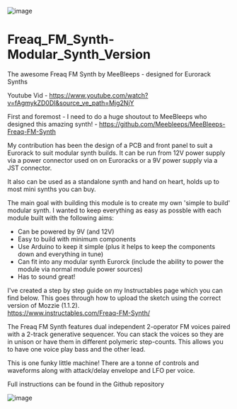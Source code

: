 ![image](https://github.com/user-attachments/assets/d43b7279-5da6-433b-8786-0992f0a1a54e)

# Freaq_FM_Synth-Modular_Synth_Version

 The awesome Freaq FM Synth by MeeBleeps - designed for Eurorack Synths

Youtube Vid - https://www.youtube.com/watch?v=fAgmykZD0DI&source_ve_path=Mjg2NjY

First and foremost - I need to do a huge shoutout to MeeBleeps who designed this amazing synth! - https://github.com/Meebleeps/MeeBleeps-Freaq-FM-Synth

My contribution has been the design of a PCB and front panel to suit a Eurorack to suit modular synth builds.  It can be run from 12V power supply via a power connector used on on Euroracks or a 9V power supply via a JST connector.

It also can be used as a standalone synth and hand on heart, holds up to most mini synths you can buy.

The main goal with building this module is to create my own 'simple to build' modular synth. I wanted to keep everything as easy as possble with each module built with the following aims:

 - Can be powered by 9V (and 12V)
 - Easy to build with minimum components
 - Use Arduino to keep it simple (plus it helps to keep the components down and everything in tune)
 - Can fit into any modular synth Eurorck (include the ability to power the module via normal module power sources)
 - Has to sound great!

I've created a step by step guide on my Instructables page which you can find below.  This goes through how to upload the sketch using the correct version of Mozzie (1.1.2).  
https://www.instructables.com/Freaq-FM-Synth/

The Freaq FM Synth features dual independent 2-operator FM voices paired with a 2-track generative sequencer. You can stack the voices so they are in unison or have them in different polymeric step-counts. This allows you to have one voice play bass and the other lead.

This is one funky little machine! There are a tonne of controls and waveforms along with attack/delay envelope and LFO per voice.

Full instructions can be found in the Github repository

![image](https://github.com/user-attachments/assets/2b71c2c9-46d3-4fc6-9805-e5f03454d055)

